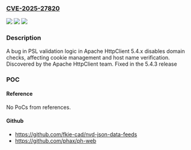 ### [CVE-2025-27820](https://cve.mitre.org/cgi-bin/cvename.cgi?name=CVE-2025-27820)
![](https://img.shields.io/static/v1?label=Product&message=Apache%20HttpComponents&color=blue)
![](https://img.shields.io/static/v1?label=Version&message=5.4.0%3C%205.4.3%20&color=brighgreen)
![](https://img.shields.io/static/v1?label=Vulnerability&message=PSL%20Validation%20Bypass%20in%20Apache%20HttpClient%205.4.x&color=brighgreen)

### Description

A bug in PSL validation logic in Apache HttpClient 5.4.x disables domain checks, affecting cookie management and host name verification. Discovered by the Apache HttpClient team. Fixed in the 5.4.3 release

### POC

#### Reference
No PoCs from references.

#### Github
- https://github.com/fkie-cad/nvd-json-data-feeds
- https://github.com/phax/ph-web

